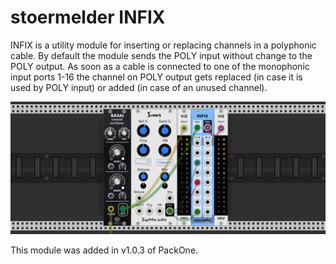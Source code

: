 # stoermelder INFIX

INFIX is a utility module for inserting or replacing channels in a polyphonic cable. By default the module sends the POLY input without change to the POLY output. As soon as a cable is connected to one of the monophonic input ports 1-16 the channel on POLY output gets replaced (in case it is used by POLY input) or added (in case of an unused channel).

![INFIX Intro](./Infix-intro.png)

This module was added in v1.0.3 of PackOne.
